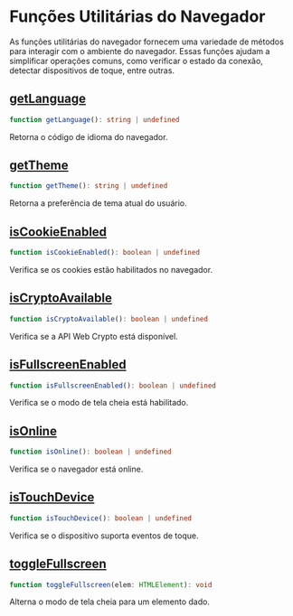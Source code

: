 # Funções Utilitárias do Navegador

As funções utilitárias do navegador fornecem uma variedade de métodos para interagir com o ambiente do navegador. Essas funções ajudam a simplificar operações comuns, como verificar o estado da conexão, detectar dispositivos de toque, entre outras.

## [getLanguage](./getLanguage.md)
```typescript
function getLanguage(): string | undefined
```
Retorna o código de idioma do navegador.

## [getTheme](./getTheme.md)
```typescript
function getTheme(): string | undefined
```
Retorna a preferência de tema atual do usuário.

## [isCookieEnabled](./isCookieEnabled.md)
```typescript
function isCookieEnabled(): boolean | undefined
```
Verifica se os cookies estão habilitados no navegador.

## [isCryptoAvailable](./isCryptoAvailable.md)
```typescript
function isCryptoAvailable(): boolean | undefined
```
Verifica se a API Web Crypto está disponível.

## [isFullscreenEnabled](./isFullscreenEnabled.md)
```typescript
function isFullscreenEnabled(): boolean | undefined
```
Verifica se o modo de tela cheia está habilitado.

## [isOnline](./isOnline.md)
```typescript
function isOnline(): boolean | undefined
```
Verifica se o navegador está online.

## [isTouchDevice](./isTouchDevice.md)
```typescript
function isTouchDevice(): boolean | undefined
```
Verifica se o dispositivo suporta eventos de toque.

## [toggleFullscreen](./toggleFullscreen.md)
```typescript
function toggleFullscreen(elem: HTMLElement): void
```
Alterna o modo de tela cheia para um elemento dado.
